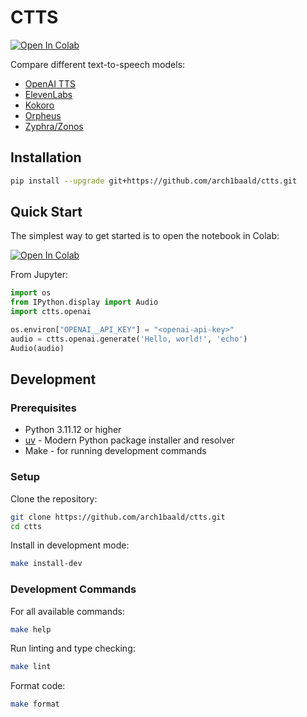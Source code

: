 # CTTS
[![Open In Colab](https://colab.research.google.com/assets/colab-badge.svg)](https://colab.research.google.com/github/arch1baald/ctts/blob/main/example.ipynb?target=_blank)

Compare different text-to-speech models:
- [OpenAI TTS](https://platform.openai.com/docs/guides/text-to-speech)
- [ElevenLabs](https://elevenlabs.io/)
- [Kokoro](https://replicate.com/cjwbw/kokoro)
- [Orpheus](https://replicate.com/scuffedcontent/orpheus-v1)
- [Zyphra/Zonos](https://playground.zyphra.com/audio)


## Installation

```bash
pip install --upgrade git+https://github.com/arch1baald/ctts.git
```

## Quick Start

The simplest way to get started is to open the notebook in Colab:

[![Open In Colab](https://colab.research.google.com/assets/colab-badge.svg)](https://colab.research.google.com/github/arch1baald/ctts/blob/main/example.ipynb?target=_blank)


From Jupyter:
```python
import os
from IPython.display import Audio
import ctts.openai

os.environ["OPENAI__API_KEY"] = "<openai-api-key>"
audio = ctts.openai.generate('Hello, world!', 'echo')
Audio(audio)
```

## Development

### Prerequisites

- Python 3.11.12 or higher
- [uv](https://docs.astral.sh/uv/getting-started/installation/) - Modern Python package installer and resolver
- Make - for running development commands

### Setup

Clone the repository:
```bash
git clone https://github.com/arch1baald/ctts.git
cd ctts
```

Install in development mode:
```bash
make install-dev
```

### Development Commands

For all available commands:
```bash
make help
```

Run linting and type checking:
```bash
make lint
```

Format code:
```bash
make format
```
